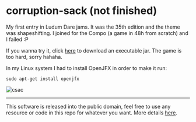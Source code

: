# corruption-sack (not finished)
My first entry in Ludum Dare jams. It was the 35th edition and the theme was shapeshifting. I joined for the Compo (a game in 48h from scratch) and I failed :P

If you wanna try it, click [here](https://github.com/Lydzje/corruption-sack/raw/master/bin/corruptionSackV2.jar) to download an executable jar. The game is too hard, sorry hahaha.

In my Linux system I had to install OpenJFX in order to make it run:
```shell
sudo apt-get install openjfx
```

![csac](https://i.gyazo.com/2c5e98f8dce25c4462b1176189737f1d.png)

---

This software is released into the public domain, feel free to use any resource or code in this repo for whatever you want. More details [here](https://github.com/Lydzje/corruption-sack/blob/master/LICENSE).
